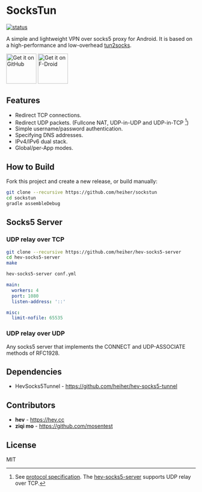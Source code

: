 # SocksTun

[![status](https://github.com/heiher/sockstun/actions/workflows/build.yaml/badge.svg?branch=main&event=push)](https://github.com/heiher/sockstun)

A simple and lightweight VPN over socks5 proxy for Android. It is based on a high-performance and low-overhead [tun2socks](https://github.com/heiher/hev-socks5-tunnel).

[<img src="https://github.com/heiher/sockstun/blob/main/.github/badges/get-it-on.png"
    alt="Get it on GitHub"
    height="80">](https://github.com/heiher/sockstun/releases)
[<img src="https://fdroid.gitlab.io/artwork/badge/get-it-on.png"
    alt="Get it on F-Droid"
    height="80">](https://f-droid.org/packages/hev.sockstun)

## Features

* Redirect TCP connections.
* Redirect UDP packets. (Fullcone NAT, UDP-in-UDP and UDP-in-TCP [^1])
* Simple username/password authentication.
* Specifying DNS addresses.
* IPv4/IPv6 dual stack.
* Global/per-App modes.

## How to Build

Fork this project and create a new release, or build manually:

```bash
git clone --recursive https://github.com/heiher/sockstun
cd sockstun
gradle assembleDebug
```

## Socks5 Server

### UDP relay over TCP

```bash
git clone --recursive https://github.com/heiher/hev-socks5-server
cd hev-socks5-server
make

hev-socks5-server conf.yml
```

```yaml
main:
  workers: 4
  port: 1080
  listen-address: '::'

misc:
  limit-nofile: 65535
```

### UDP relay over UDP

Any socks5 server that implements the CONNECT and UDP-ASSOCIATE methods of RFC1928.

## Dependencies

* HevSocks5Tunnel - https://github.com/heiher/hev-socks5-tunnel

## Contributors

* **hev** - https://hev.cc
* **ziqi mo** - https://github.com/mosentest

## License

MIT

[^1]: See [protocol specification](https://github.com/heiher/hev-socks5-core/tree/main?tab=readme-ov-file#udp-in-tcp). The [hev-socks5-server](https://github.com/heiher/hev-socks5-server) supports UDP relay over TCP.
